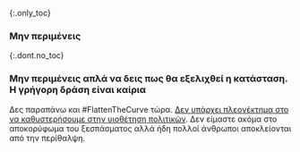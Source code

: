 {:.only_toc}
### Μην περιμένεις

{:.dont.no_toc}
### Μην περιμένεις απλά να δεις πως θα εξελιχθεί η κατάσταση. Η γρήγορη δράση είναι καίρια

Δες παραπάνω και \#FlattenTheCurve τώρα. [Δεν υπάρχει πλεονέκτημα στο να καθυστερήσουμε στην υιοθέτηση πολιτικών](https://twitter.com/TomBossert/status/1236399377087959041). Δεν είμαστε ακόμα στο αποκορύφωμα του ξεσπάσματος αλλά ήδη πολλοί άνθρωποι αποκλείονται από την περίθαλψη.
